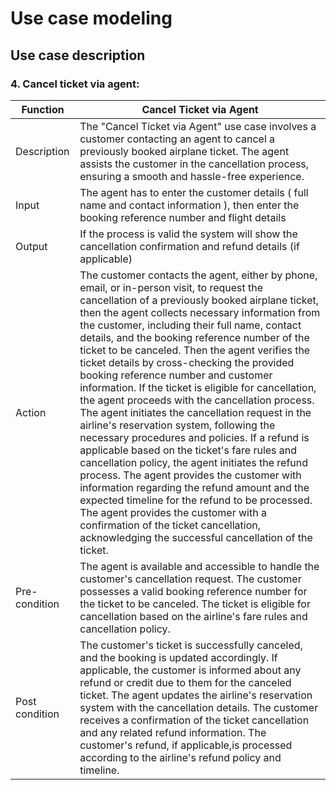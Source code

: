 # Use case modeling
## Use case description
### 4. Cancel ticket via agent:
| Function    |  Cancel Ticket via Agent |
|-------------|--------------------------|
| Description | The "Cancel Ticket via Agent" use case involves a customer contacting an agent to cancel a previously booked airplane ticket. The agent assists the customer in the cancellation process, ensuring a smooth and hassle-free experience. |
| Input | The agent has to enter the customer details ( full name and contact information ), then enter the booking reference number and flight details |
| Output | If the process is valid the system will show the cancellation confirmation and refund details (if applicable) |
| Action | The customer contacts the agent, either by phone, email, or in-person visit, to request the cancellation of a previously booked airplane ticket, then the agent collects necessary information from the customer, including their full name, contact details, and the booking reference number of the ticket to be canceled. Then the agent verifies the ticket details by cross-checking the provided booking reference number and customer information. If the ticket is eligible for cancellation, the agent proceeds with the cancellation process. The agent initiates the cancellation request in the airline's reservation system, following the necessary procedures and policies. If a refund is applicable based on the ticket's fare rules and cancellation policy, the agent initiates the refund process. The agent provides the customer with information regarding the refund amount and the expected timeline for the refund to be processed. The agent provides the customer with a confirmation of the ticket cancellation, acknowledging the successful cancellation of the ticket. |
| Pre-condition | The agent is available and accessible to handle the customer's cancellation request. The customer possesses a valid booking reference number for the ticket to be canceled. The ticket is eligible for cancellation based on the airline's fare rules and cancellation policy.
| Post condition | The customer's ticket is successfully canceled, and the booking is updated accordingly. If applicable, the customer is informed about any refund or credit due to them for the canceled ticket. The agent updates the airline's reservation system with the cancellation details. The customer receives a confirmation of the ticket cancellation and any related refund information. The customer's refund, if applicable,is processed according to the airline's refund policy and timeline.